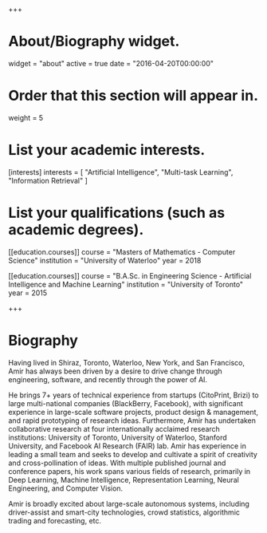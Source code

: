 +++
# About/Biography widget.
widget = "about"
active = true
date = "2016-04-20T00:00:00"

# Order that this section will appear in.
weight = 5

# List your academic interests.
[interests]
  interests = [
    "Artificial Intelligence",
    "Multi-task Learning",
    "Information Retrieval"
  ]

# List your qualifications (such as academic degrees).
[[education.courses]]
  course = "Masters of Mathematics - Computer Science"
  institution = "University of Waterloo"
  year = 2018

[[education.courses]]
  course = "B.A.Sc. in Engineering Science - Artificial Intelligence and Machine Learning"
  institution = "University of Toronto"
  year = 2015

+++

# Biography

<!-- Lena Smith is a professor of artificial intelligence at the Stanford AI Lab. Her research interests include distributed robotics, mobile computing and programmable matter. She leads the Robotic Neurobiology group, which develops self-reconfiguring robots, systems of self-organizing robots, and mobile sensor networks.

Lorem ipsum dolor sit amet, consectetur adipiscing elit. Sed neque elit, tristique placerat feugiat ac, facilisis vitae arcu. Proin eget egestas augue. Praesent ut sem nec arcu pellentesque aliquet. Duis dapibus diam vel metus tempus vulputate.
 -->

Having lived in Shiraz, Toronto, Waterloo, New York, and San Francisco, Amir has always been driven by a desire to drive change through engineering, software, and recently through the power of AI.

He brings 7+ years of technical experience from startups (CitoPrint, Brizi) to large multi-national companies (BlackBerry, Facebook), with significant experience in large-scale software projects, product design & management, and rapid prototyping of research ideas. Furthermore, Amir has undertaken collaborative research at four internationally acclaimed research institutions: University of Toronto, University of Waterloo, Stanford University, and Facebook AI Research (FAIR) lab. Amir has experience in leading a small team and seeks to develop and cultivate a spirit of creativity and cross-pollination of ideas. With multiple published journal and conference papers, his work spans various fields of research, primarily in Deep Learning, Machine Intelligence, Representation Learning, Neural Engineering, and Computer Vision. 

Amir is broadly excited about large-scale autonomous systems, including driver-assist and smart-city technologies, crowd statistics, algorithmic trading and forecasting, etc.
